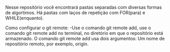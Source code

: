 Nesse repositório você encontrará pastas separadas com diversas formas de algortimos.
Há pastas com laços de repetição com FOR(para) e WHILE(enquanto).

Como configurar o git remote:
-Use o comando git remote add, use o comando git remote add no terminal, no diretório em que o repositório está armazenado. O comando git remote add usa dois argumentos: Um nome de repositório remoto, por exemplo, origin.

